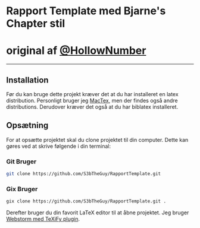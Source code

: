 # Rapport Template med Bjarne's Chapter stil 
# original af [@HollowNumber](https://github.com/HollowNumber/RapportTemplate)

---

## Installation
Før du kan bruge dette projekt kræver det at du har installeret en latex distribution. Personligt bruger jeg [MacTex](https://www.tug.org/mactex/), men der findes også andre distributions.
Derudover kræver det også at du har biblatex installeret.

## Opsætning
For at opsætte projektet skal du clone projektet til din computer. Dette kan gøres ved at skrive følgende i din terminal:
### Git Bruger
```bash
git clone https://github.com/S3bTheGuy/RapportTemplate.git
```
### Gix Bruger
```bash
gix clone https://github.com/S3bTheGuy/RapportTemplate.git .
```

Derefter bruger du din favorit LaTeX editor til at åbne projektet. Jeg bruger [Webstorm med TeXiFy plugin](https://plugins.jetbrains.com/plugin/9473-texify-idea).
